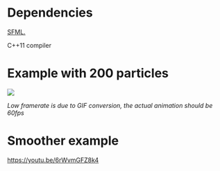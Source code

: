 # Dependencies
[SFML.](https://www.sfml-dev.org/)

C++11 compiler
# Example with 200 particles
![](https://media.giphy.com/media/oOGfurkvE76978KUPm/giphy.gif)

*Low framerate is due to GIF conversion, the actual animation should be 60fps*

# Smoother example
https://youtu.be/6rWvmGFZ8k4
